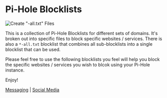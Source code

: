 # Pi-Hole Blocklists

![Create "-all.txt" Files](https://github.com/mtippett/pi-hole-blocklist/workflows/Create%20%22-all.txt%22%20Files/badge.svg)

This is a collection of Pi-Hole Blocklists for different sets of domains. It's broken out into specific files to block specific websites / services. There is also a `*-all.txt` blocklist that combines all sub-blocklists into a single blocklist that can be used.

Please feel free to use the following blocklists you feel will help you block the specific websites / services you wish to blcok using  your Pi-Hole instance.

Enjoy!

[Messaging](messaging) | [Social Media](social-media)

